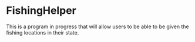 # FishingHelper
This is a program in progress that will allow users to be able to be given the fishing locations in their state.
